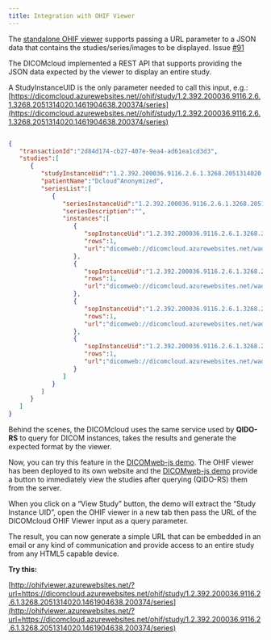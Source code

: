 ```yaml
---
title: Integration with OHIF Viewer
---
```


The [standalone OHIF viewer](https://github.com/OHIF/Viewers)  supports passing a URL parameter to a JSON data that contains the studies/series/images to be displayed. Issue [#91](https://github.com/OHIF/Viewers/issues/91)

The DICOMcloud implemented a REST API that supports providing the JSON data expected by the viewer to display an entire study.

A StudyInstanceUID is the only parameter needed to call this input, e.g.: 
[https://dicomcloud.azurewebsites.net//ohif/study/1.2.392.200036.9116.2.6.1.3268.2051314020.1461904638.200374/series](https://dicomcloud.azurewebsites.net//ohif/study/1.2.392.200036.9116.2.6.1.3268.2051314020.1461904638.200374/series)

```json

{  
   "transactionId":"2d84d174-cb27-407e-9ea4-ad61ea1cd3d3",
   "studies":[  
      {  
         "studyInstanceUid":"1.2.392.200036.9116.2.6.1.3268.2051314020.1461904638.200374",
         "patientName":"Dcloud^Anonymized",
         "seriesList":[  
            {  
               "seriesInstanceUid":"1.2.392.200036.9116.2.6.1.3268.2051314020.1461904639.541937",
               "seriesDescription":"",
               "instances":[  
                  {  
                     "sopInstanceUid":"1.2.392.200036.9116.2.6.1.3268.2051314020.1461897481.951895",
                     "rows":1,
                     "url":"dicomweb://dicomcloud.azurewebsites.net/wadouri/?RequestType=wado&studyUID=1.2.392.200036.9116.2.6.1.3268.2051314020.1461904638.200374&seriesUID=1.2.392.200036.9116.2.6.1.3268.2051314020.1461904639.541937&objectUID=1.2.392.200036.9116.2.6.1.3268.2051314020.1461897481.951895&&contentType=application/dicom"
                  },
                  {  
                     "sopInstanceUid":"1.2.392.200036.9116.2.6.1.3268.2051314020.1461897481.972861",
                     "rows":1,
                     "url":"dicomweb://dicomcloud.azurewebsites.net/wadouri/?RequestType=wado&studyUID=1.2.392.200036.9116.2.6.1.3268.2051314020.1461904638.200374&seriesUID=1.2.392.200036.9116.2.6.1.3268.2051314020.1461904639.541937&objectUID=1.2.392.200036.9116.2.6.1.3268.2051314020.1461897481.972861&&contentType=application/dicom"
                  },
                  {  
                     "sopInstanceUid":"1.2.392.200036.9116.2.6.1.3268.2051314020.1461897481.990617",
                     "rows":1,
                     "url":"dicomweb://dicomcloud.azurewebsites.net/wadouri/?RequestType=wado&studyUID=1.2.392.200036.9116.2.6.1.3268.2051314020.1461904638.200374&seriesUID=1.2.392.200036.9116.2.6.1.3268.2051314020.1461904639.541937&objectUID=1.2.392.200036.9116.2.6.1.3268.2051314020.1461897481.990617&&contentType=application/dicom"
                  },
                  {  
                     "sopInstanceUid":"1.2.392.200036.9116.2.6.1.3268.2051314020.1461897482.8807",
                     "rows":1,
                     "url":"dicomweb://dicomcloud.azurewebsites.net/wadouri/?RequestType=wado&studyUID=1.2.392.200036.9116.2.6.1.3268.2051314020.1461904638.200374&seriesUID=1.2.392.200036.9116.2.6.1.3268.2051314020.1461904639.541937&objectUID=1.2.392.200036.9116.2.6.1.3268.2051314020.1461897482.8807&&contentType=application/dicom"
                  }
               ]
            }
         ]
      }
   ]
}

```

Behind the scenes, the DICOMcloud uses the same service used by **QIDO-RS** to query for DICOM instances, takes the results and generate the expected format by the viewer.

Now, you can try this feature in the [DICOMweb-js demo](http://dicomweb.azurewebsites.net/). The OHIF viewer has been deployed to its own website and the [DICOMweb-js demo](http://dicomweb.azurewebsites.net/) provide a button to immediately view the studies after querying (QIDO-RS) them from the server.

When you click on a “View Study” button, the demo will extract the “Study Instance UID”, open the OHIF viewer in a new tab then pass the URL of the DICOMcloud OHIF Viewer input as a query parameter. 

The result, you can now generate a simple URL that can be embedded in an email or any kind of communication and provide access to an entire study from any HTML5 capable device. 

**Try this:**

[http://ohifviewer.azurewebsites.net/?url=https://dicomcloud.azurewebsites.net/ohif/study/1.2.392.200036.9116.2.6.1.3268.2051314020.1461904638.200374/series](http://ohifviewer.azurewebsites.net/?url=https://dicomcloud.azurewebsites.net/ohif/study/1.2.392.200036.9116.2.6.1.3268.2051314020.1461904638.200374/series)
